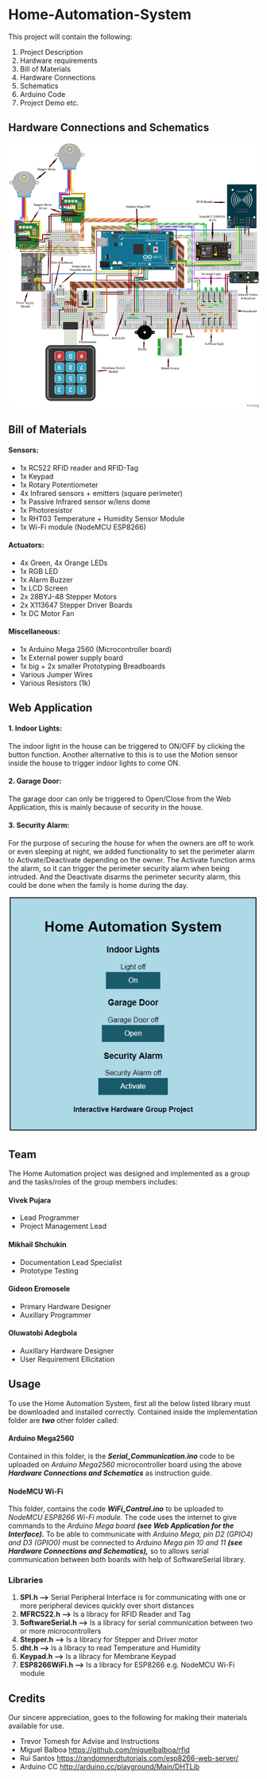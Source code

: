 ﻿# Home-Automation-System

This project will contain the following:

1. Project Description
2. Hardware requirements
3. Bill of Materials
4. Hardware Connections
5. Schematics
6. Arduino Code
7. Project Demo etc.


## Hardware Connections and Schematics

![Hardware Connections and Schematics](/Images/IH_Project_Schematics.png "Hardware Connections and Schematics")

## Bill of Materials

#### Sensors:
- 1x RC522 RFID reader and RFID-Tag
- 1x Keypad 
- 1x Rotary Potentiometer 
- 4x Infrared sensors + emitters (square perimeter) 
- 1x Passive Infrared sensor w/lens dome
- 1x Photoresistor
- 1x RHT03 Temperature + Humidity Sensor Module
- 1x Wi-Fi module (NodeMCU ESP8266)

#### Actuators:
- 4x Green, 4x Orange LEDs
- 1x RGB LED
- 1x Alarm Buzzer
- 1x LCD Screen
- 2x 28BYJ-48 Stepper Motors
- 2x X113647 Stepper Driver Boards
- 1x DC Motor Fan

#### Miscellaneous:
- 1x Arduino Mega 2560 (Microcontroller board)
- 1x External power supply board
- 1x big + 2x smaller Prototyping Breadboards
- Various Jumper Wires
- Various Resistors (1k)

## Web Application

#### 1. Indoor Lights: 
The indoor light in the house can be triggered to ON/OFF by clicking the button function. Another alternative to this is to use the Motion sensor inside the house to trigger indoor lights to come ON.

#### 2. Garage Door: 
The garage door can only be triggered to Open/Close from the Web Application, this is mainly because of security in the house.

#### 3. Security Alarm: 
For the purpose of securing the house for when the owners are off to work or even sleeping at night, we added functionality to set the perimeter alarm to Activate/Deactivate depending on the owner. The Activate function arms the alarm, so it can trigger the perimeter security alarm when being intruded. And the Deactivate disarms the perimeter security alarm, this could be done when the family is home during the day.

![Web Application](/Images/web_App.PNG "Web Application")


## Team

The Home Automation project was designed and implemented as a group and the tasks/roles of the group members includes:

#### Vivek Pujara
- Lead Programmer
- Project Management Lead

#### Mikhail Shchukin
- Documentation Lead Specialist
- Prototype Testing

#### Gideon Eromosele
- Primary Hardware Designer
- Auxillary Programmer

#### Oluwatobi Adegbola
- Auxillary Hardware Designer
- User Requirement Ellicitation


## Usage

To use the Home Automation System, first all the below listed library must be downloaded and installed correctly. Contained inside the implementation folder are **_two_** other folder called: 

#### Arduino Mega2560
Contained in this folder, is the **_Serial_Communication.ino_** code to be uploaded on _Arduino Mega2560_ microcontroller board using the above **_Hardware Connections and Schematics_** as instruction guide.

#### NodeMCU Wi-Fi
This folder, contains the code **_WiFi_Control.ino_** to be uploaded to _NodeMCU ESP8266 Wi-Fi module._ The code uses the internet to give commands to the _Arduino Mega board_ **_(see Web Application for the Interface)._** To be able to communicate with _Arduino Mega, pin D2 (GPIO4) and D3 (GPIO0)_ must be connected to _Arduino Mega pin 10 and 11_ **_(see Hardware Connections and Schematics),_** so to allows serial communication between both boards with help of SoftwareSerial library.

### Libraries

1. **SPI.h -->** Serial Peripheral Interface is for communicating with one or more peripheral devices quickly over short distances
2. **MFRC522.h -->** Is a libracy for RFID Reader and Tag
3. **SoftwareSerial.h -->** Is a libracy for serial communication between two or more microcontrollers
4. **Stepper.h -->** Is a libracy for Stepper and Driver motor
5. **dht.h -->** Is a libracy to read Temperature and Humidity 
6. **Keypad.h -->** Is a libracy for Membrane Keypad
7. **ESP8266WiFi.h -->** Is a libracy for ESP8266 e.g. NodeMCU Wi-Fi module

## Credits

Our sincere appreciation, goes to the following for making their materials available for use. 

- Trevor Tomesh for Advise and Instructions
- Miguel Balboa https://github.com/miguelbalboa/rfid
- Rui Santos https://randomnerdtutorials.com/esp8266-web-server/
- Arduino CC http://arduino.cc/playground/Main/DHTLib
